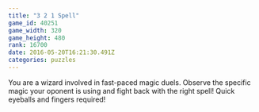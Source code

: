 ```yaml
---
title: "3 2 1 Spell"
game_id: 40251
game_width: 320
game_height: 480
rank: 16700
date: 2016-05-20T16:21:30.491Z
categories: puzzles
---
```

You are a wizard involved in fast-paced magic duels. Observe the specific magic your oponent is using and fight back with the right spell! Quick eyeballs and fingers required!
